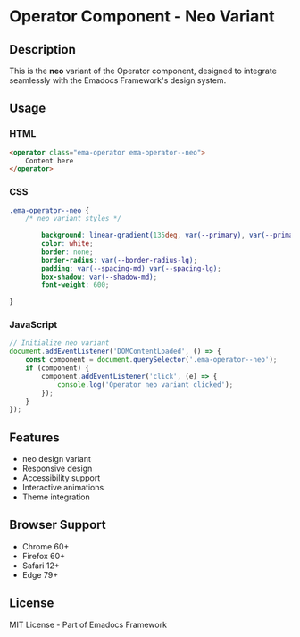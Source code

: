 # Operator Component - Neo Variant

## Description
This is the **neo** variant of the Operator component, designed to integrate seamlessly with the Emadocs Framework's design system.

## Usage

### HTML
```html
<operator class="ema-operator ema-operator--neo">
    Content here
</operator>
```

### CSS
```css
.ema-operator--neo {
    /* neo variant styles */
    
        background: linear-gradient(135deg, var(--primary), var(--primary-dark));
        color: white;
        border: none;
        border-radius: var(--border-radius-lg);
        padding: var(--spacing-md) var(--spacing-lg);
        box-shadow: var(--shadow-md);
        font-weight: 600;
    
}
```

### JavaScript
```javascript
// Initialize neo variant
document.addEventListener('DOMContentLoaded', () => {
    const component = document.querySelector('.ema-operator--neo');
    if (component) {
        component.addEventListener('click', (e) => {
            console.log('Operator neo variant clicked');
        });
    }
});
```

## Features
- neo design variant
- Responsive design
- Accessibility support
- Interactive animations
- Theme integration

## Browser Support
- Chrome 60+
- Firefox 60+
- Safari 12+
- Edge 79+

## License
MIT License - Part of Emadocs Framework
